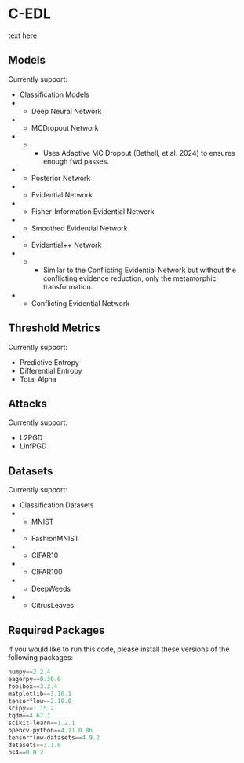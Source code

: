 # C-EDL

text here

## Models

Currently support:

- Classification Models
- - Deep Neural Network
- - MCDropout Network
- - - Uses Adaptive MC Dropout (Bethell, et al. 2024) to ensures enough fwd passes.
- - Posterior Network
- - Evidential Network
- - Fisher-Information Evidential Network
- - Smoothed Evidential Network
- - Evidential++ Network
- - - Similar to the Conflicting Evidential Network but without the conflicting evidence reduction, only the metamorphic transformation.
- - Conflicting Evidential Network

## Threshold Metrics

Currently support:

- Predictive Entropy
- Differential Entropy
- Total Alpha

## Attacks

Currently support:

- L2PGD
- LinfPGD

## Datasets

Currently support:

- Classification Datasets
- - MNIST
- - FashionMNIST
- - CIFAR10
- - CIFAR100
- - DeepWeeds
- - CitrusLeaves

## Required Packages

If you would like to run this code, please install these versions of the following packages:

```python
numpy==2.2.4
eagerpy==0.30.0
foolbox==3.3.4
matplotlib==3.10.1
tensorflow==2.19.0
scipy==1.15.2
tqdm==4.67.1
scikit-learn==1.2.1
opencv-python==4.11.0.86
tensorflow-datasets==4.9.2
datasets==3.1.0
bs4==0.0.2
```
